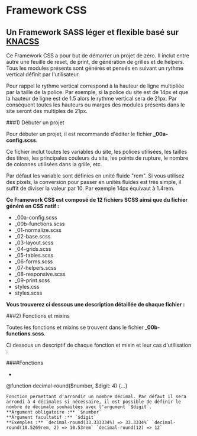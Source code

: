 # Framework CSS
## Un Framework SASS léger et flexible basé sur [KNACSS](https://github.com/alsacreations/KNACSS)

Ce Framework CSS a pour but de démarrer un projet de zéro. Il inclut entre autre une feuille de reset, de print, de génération de grilles et de helpers. Tous les modules présents sont générés et pensés en suivant un rythme vertical définit par l'utilisateur. 

Pour rappel le rythme vertical correspond à la hauteur de ligne multipliée par la taille de la police. Par exemple, si la police du site est de 14px et que la hauteur de ligne est de 1.5 alors le rythme vertical sera de 21px. Par conséquent toutes les hauteurs ou marges des modules présents dans le site seront des multiples de 21px.


###1) Débuter un projet

Pour débuter un projet, il est recommandé d'éditer le fichier **_00a-config.scss**.

Ce fichier inclut toutes les variables du site, les polices utilisées, les tailles des titres, les principales couleurs du site, les points de rupture, le nombre de colonnes utilisées dans la grille, etc.

Par défaut les variable sont définies en unité fluide "rem". Si vous utilisez des pixels, la conversion pour passer en unités fluides est très simple, il suffit de diviser la valeur par 10. Par exemple 14px équivaut à 1.4rem.

**Ce Framework CSS est composé de 12 fichiers SCSS ainsi que du fichier généré en CSS natif :**

* _00a-config.scss
* _00b-functions.scss
* _01-normalize.scss
* _02-base.scss
* _03-layout.scss
* _04-grids.scss
* _05-tables.scss
* _06-forms.scss
* _07-helpers.scss
* _08-responsive.scss
* _09-print.scss
* styles.css
* styles.scss

**Vous trouverez ci dessous une description détaillée de chaque fichier :**

###2) Fonctions et mixins

Toutes les fonctions et mixins se trouvent dans le fichier **_00b-functions.scss**.

Ci dessous un descriptif de chaque fonction et mixin et leur cas d'utilisation :

####Fonctions

* ```scss
@function decimal-round($number, $digit: 4) {...}
```
Fonction permettant d'arrondir un nombre décimal. Par défaut il sera arrondi à 4 décimales si nécessaire, il est possible de définir le nombre de décimale souhaitées avec l'argument `$digit`.  
**Argument obligatoire :** `$number`  
**Argument facultatif :** `$digit`  
**Exemples :** `decimal-round(33.333334%) => 33.3334%` `decimal-round(10.5269rem, 2) => 10.53rem` `decimal-round(12) => 12`